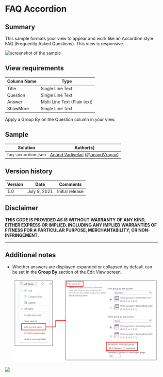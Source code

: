 # FAQ Accordion

## Summary
This sample formats your view to appear and work like an Accordion style FAQ (Frequently Asked Questions). This view is responsive.

![screenshot of the sample](./assets/screenshot.png)

## View requirements

Column Name   |Type
--------------|--------------
Title         | Single Line Text
Question      | Single Line Text
Answer     | Multi Line Text (Plain text)
ShowMore     | Single Line Text

Apply a Group By on the Question column in your view.
## Sample

Solution|Author(s)
--------|---------
faq-accordion.json | [Anand Vadivelan](https://github.com/anandragav) ([@anandVragav](https://twitter.com/anandVragav))

## Version history

Version |Date              |Comments
--------|------------------|--------------------------------
1.0     |July 9, 2021  |Initial release


## Disclaimer
**THIS CODE IS PROVIDED *AS IS* WITHOUT WARRANTY OF ANY KIND, EITHER EXPRESS OR IMPLIED, INCLUDING ANY IMPLIED WARRANTIES OF FITNESS FOR A PARTICULAR PURPOSE, MERCHANTABILITY, OR NON-INFRINGEMENT.**

---

## Additional notes

- Whether answers are displayed expanded or collapsed by default can be set in the **Group By** section of the Edit View screen.

    ![screenshot of the edit view sceen](./assets/edit-view-screen.png)

<img src="https://pnptelemetry.azurewebsites.net/list-formatting/view-samples/faq-accordion" />
